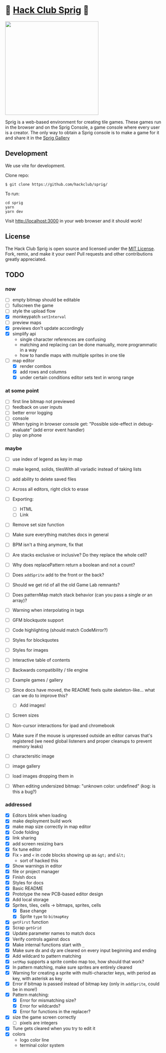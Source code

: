 # :leaves: [Hack Club Sprig](https://sprig.hackclub.dev) :leaves:

<img src="https://user-images.githubusercontent.com/27078897/179077324-74842cf2-be0b-4801-a3ab-90a5fcfa11f4.png" height="300px"/>

Sprig is a web-based environment for creating tile games. These games run in the browser and on the Sprig Console, a game console where every user is a creator. The only way to obtain a Sprig console is to make a game for it and share it in the [Sprig Gallery](https://sprig-gallery.hackclub.dev)


## Development

We use vite for development.

Clone repo:

```
$ git clone https://github.com/hackclub/sprig/
```

To run:

```
cd sprig
yarn
yarn dev
```

Visit <http://localhost:3000> in your web browser and it should work!

## License

The Hack Club Sprig is open source and licensed under the [MIT License](./LICENSE). Fork, remix, and make it your own! Pull requests and other contributions greatly appreciated.

## TODO

### now
- [ ] empty bitmap should be editable
- [ ] fullscreen the game
- [ ] style the upload flow
- [x] monkeypatch `setInterval`
- [ ] preview maps
- [x] previews don't update accordingly
- [x] simplify api
  - single character references are confusing
  - matching and replacing can be done manually, more programmatic in a way
  - how to handle maps with multiple sprites in one tile
- [ ] map editor
  - [x] render combos
  - [x] add rows and columns
  - [x] under certain conditions editor sets text in wrong range

### at some point

- [ ] first line bitmap not previewed
- [ ] feedback on user inputs
- [ ] better error logging
- [ ] console
- [ ] When typing in browser console get: "Possible side-effect in debug-evaluate" (add error event handler)
- [ ] play on phone

### maybe

- [ ] use index of legend as key in map
- [ ] make legend, solids, tilesWith all variadic instead of taking lists

- [ ] add ability to delete saved files
- [ ] Across all editors, right click to erase
- [ ] Exporting:
  - [ ] HTML
  - [ ] Link
- [ ] Remove set size function
- [ ] Make sure everything matches docs in general
- [ ] BPM isn't a thing anymore, fix that
- [ ] Are stacks exclusive or inclusive? Do they replace the whole cell?
- [ ] Why does replacePattern return a boolean and not a count?
- [ ] Does `addSprite` add to the front or the back?
- [ ] Should we get rid of all the old Game Lab remnants?
- [ ] Does patternMap match stack behavior (can you pass a single *or* an array)?
- [ ] Warning when interpolating in tags
- [ ] GFM blockquote support
- [ ] Code highlighting (should match CodeMirror?)
- [ ] Styles for blockquotes
- [ ] Styles for images
- [ ] Interactive table of contents
- [ ] Backwards compatibility / tile engine
- [ ] Example games / gallery
- [ ] Since docs have moved, the README feels quite skeleton-like... what can we do to improve this?
  - [ ] Add images!
- [ ] Screen sizes
- [ ] Non-cursor interactions for ipad and chromebook
- [ ] Make sure if the mouse is unpressed outside an editor canvas that's registered (we need global listeners and proper cleanups to prevent memory leaks)
- [ ] charactersitic image
- [ ] image gallery
- [ ] load images dropping them in
- [ ] When editing undersized bitmap: "unknown color: undefined" (kog: is this a bug?)


### addressed
- [x] Editors blink when loading
- [x] make deployment build work
- [x] make map size correctly in map editor
- [x] Code folding
- [x] link sharing
- [x] add screen resizing bars
- [x] fix tune editor
- [x] Fix `>` and `<` in code blocks showing up as `&gt;` and `&lt;`
  - sort of hacked this
- [x] Show warnings in editor
- [x] file or project manager
- [x] Finish docs
- [x] Styles for docs
- [x] Basic README
- [x] Prototype the new PCB-based editor design
- [x] Add local storage
- [x] Sprites, tiles, cells -> bitmaps, sprites, cells
  - [x] Base change
  - [x] Sprite `type` to `bitmapKey`
- [x] `getFirst` function
- [x] Scrap `getGrid`
- [x] Update parameter names to match docs
- [x] Verify controls against docs
- [x] Make internal functions start with `_`
- [x] Make sure dx and dy are cleared on every input beginning and ending
- [x] Add wildcard to pattern matching
- [x] `setMap` supports a sprite combo map too, how should that work?
- [x] In pattern matching, make sure sprites are entirely cleared
- [x] Warning for creating a sprite with multi-character keys, with period as key, with asterisk as key
- [x] Error if bitmap is passed instead of bitmap key (only in `addSprite`, could be in more!)
- [x] Pattern matching:
  - [x] Error for mismatching size?
  - [x] Error for wildcards?
  - [x] Error for functions in the replacer?
- [x] size the game screen correctly
  - [ ] pixels are integers
- [x] Tune gets cleared when you try to edit it
- [x] colors
  - logo color line
  - terminal color system



